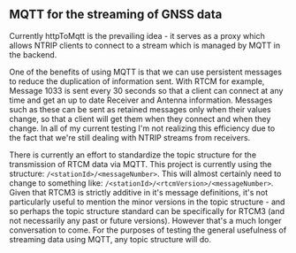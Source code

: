 ## MQTT for the streaming of GNSS data

Currently httpToMqtt is the prevailing idea - it serves as a proxy which allows NTRIP clients to connect to a stream which is managed by MQTT in the backend.

One of the benefits of using MQTT is that we can use persistent messages to reduce the duplication of information sent. With RTCM for example, Message 1033 
is sent every 30 seconds so that a client can connect at any time and get an up to date Receiver and Antenna information. Messages such as these can be sent 
as retained messages only when their values change, so that a client will get them when they connect and when they change. In all of my current testing I'm 
not realizing this efficiency due to the fact that we're still dealing with NTRIP streams from receivers.

There is currently an effort to standardize the topic structure for the transmission of RTCM data via MQTT. This project is currently using the structure: 
`/<stationId>/<messageNumber>`. This will almost certainly need to change to something like: `/<stationId>/<rtcmVersion>/<messageNumber>`. Given that RTCM3 
is strictly additive in it's message definitions, it's not particularly useful to mention the minor versions in the topic structure - and so perhaps the 
topic structure standard can be specifically for RTCM3 (and not necessarily any past or future versions). However that's a much longer conversation to come. 
For the purposes of testing the general usefulness of streaming data using MQTT, any topic structure will do.
